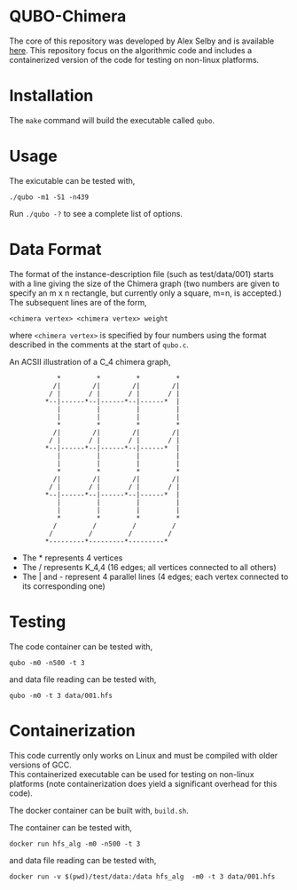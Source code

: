 QUBO-Chimera
============

The core of this repository was developed by Alex Selby and is available [here](https://github.com/alex1770/QUBO-Chimera).  This repository focus on the algorithmic code and includes a containerized version of the code for testing on non-linux platforms.


# Installation

The `make` command will build the executable called `qubo`.


# Usage

The exicutable can be tested with,
```
./qubo -m1 -S1 -n439
```
Run `./qubo -?` to see a complete list of options.


# Data Format

The format of the instance-description file (such as test/data/001) 
starts with a line giving the size of the Chimera graph (two numbers are given to specify an m x n
rectangle, but currently only a square, m=n, is accepted.)
The subsequent lines are of the form,
```
<chimera vertex> <chimera vertex> weight
```
where `<chimera vertex>` is specified by four numbers using the format described in the
comments at the start of `qubo.c`.


An ACSII illustration of a C_4 chimera graph,
```
            *         *         *         *
           /|        /|        /|        /|
          / |       / |       / |       / |
         *--|------*--|------*--|------*  |
            |         |         |         |
            |         |         |         |
            *         *         *         *
           /|        /|        /|        /|
          / |       / |       / |       / |
         *--|------*--|------*--|------*  |
            |         |         |         |
            |         |         |         |
            *         *         *         *
           /|        /|        /|        /|
          / |       / |       / |       / |
         *--|------*--|------*--|------*  |
            |         |         |         |
            |         |         |         |
            *         *         *         *
           /         /         /         / 
          /         /         /         /  
         *---------*---------*---------*
```
* The * represents 4 vertices
* The / represents K_4,4 (16 edges; all vertices connected to all others)
* The | and - represent 4 parallel lines (4 edges; each vertex connected to its corresponding one)


# Testing

The code container can be tested with,
```
qubo -m0 -n500 -t 3
```
and data file reading can be tested with,
```
qubo -m0 -t 3 data/001.hfs
```


# Containerization

This code currently only works on Linux and must be compiled with older versions of GCC.  
This containerized executable can be used for testing on non-linux platforms (note containerization does yield a significant overhead for this code).

The docker container can be built with, `build.sh`.  

The container can be tested with,
```
docker run hfs_alg -m0 -n500 -t 3
```
and data file reading can be tested with,
```
docker run -v $(pwd)/test/data:/data hfs_alg  -m0 -t 3 data/001.hfs
```


